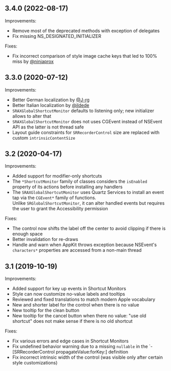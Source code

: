 3.4.0 (2022-08-17)
---

Improvements:

- Remove most of the deprecated methods with exception of delegates
- Fix missing NS_DESIGNATED_INITIALIZER

Fixes:

- Fix incorrect comparison of style image cache keys that led to 100% miss by [@ninjaprox](https://github.com/ninjaprox)

3.3.0 (2020-07-12)
---

Improvements:

- Better German localization by [@J-rg](https://github.com/J-rg)
- Better Italian localization by [@ildede](https://github.com/ildede)
- `SRAXGlobalShortcutMonitor` defaults to listening only; new initializer allows to alter that
- `SRAXGlobalShortcutMonitor` does not uses CGEvent instead of NSEvent API as the latter is not thread safe
- Layout guide constraints for `SRRecorderControl` size are replaced with custom `intrinsicContentSize` 

3.2 (2020-04-17)
---

Improvements:

- Added support for modifier-only shortcuts
- The `*ShortcutMonitor` family of classes considers the `isEnabled` property of its actions before installing any handlers
- The `SRAXGlobalShortcutMonitor` uses Quartz Services to install an event tap via the `CGEvent*` family of functions.  
Unlike `SRGlobalShortcutMonitor`, it can alter handled events but requires the user to grant the Accessibility permission

Fixes:

- The control now shifts the label off the center to avoid clipping if there is enough space
- Better invalidation for re-draws
- Handle and warn when AppKit throws exception because NSEvent's `characters*` properties are accessed from a non-main thread

3.1 (2019-10-19)
---

Improvements:

- Added support for key up events in Shortcut Monitors
- Style can now customize no-value labels and tooltips
- Reviewed and fixed translations to match modern Apple vocabulary
- New and shorter label for the control when there is no value
- New tooltip for the clean button
- New tooltip for the cancel button when there no value: "use old shortcut" does not make sense if there is no old shortcut

Fixes:

- Fix various errors and edge cases in Shortcut Monitors
- Fix undefined behavior warning due to a missing `nullable` in the `-[SRRecorderControl propagateValue:forKey:] definition
- Fix incorrect intrinsic width of the control (was visible only after certain style customizations)
